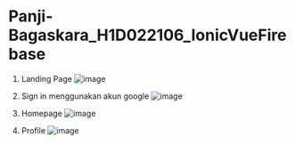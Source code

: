 # Panji-Bagaskara_H1D022106_IonicVueFirebase
1. Landing Page
![image](https://github.com/user-attachments/assets/b9499f75-18cd-4dee-a149-a6542c6cffcf)

2. Sign in menggunakan akun google
![image](https://github.com/user-attachments/assets/392ef293-fdc8-4af6-816d-0bd453ab5fe5)

3. Homepage
   ![image](https://github.com/user-attachments/assets/aff8c8c2-4f81-420d-be28-c0b7e7001d12)
   
4.  Profile
   ![image](https://github.com/user-attachments/assets/c6bd6b74-9e48-4b41-a426-62efdb7e2ee7)
